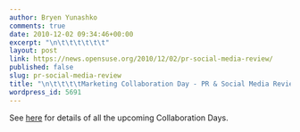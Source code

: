 ```yaml
---
author: Bryen Yunashko
comments: true
date: 2010-12-02 09:34:46+00:00
excerpt: "\n\t\t\t\t\t\t"
layout: post
link: https://news.opensuse.org/2010/12/02/pr-social-media-review/
published: false
slug: pr-social-media-review
title: "\n\t\t\t\tMarketing Collaboration Day - PR & Social Media Review\t\t"
wordpress_id: 5691
---
```

See [here](../2010/12/02/marketing-collaboration-days/) for details of all the upcoming Collaboration Days.		
